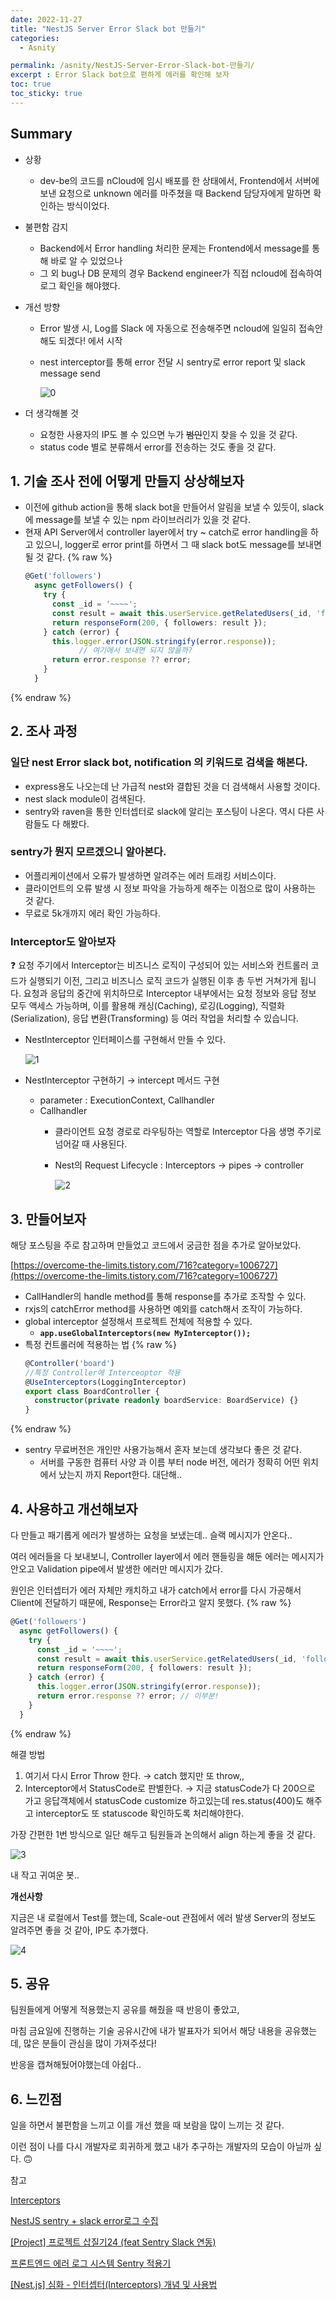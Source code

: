 ```yaml
---
date: 2022-11-27
title: "NestJS Server Error Slack bot 만들기"
categories:
  - Asnity

permalink: /asnity/NestJS-Server-Error-Slack-bot-만들기/
excerpt : Error Slack bot으로 편하게 에러를 확인해 보자
toc: true
toc_sticky: true
---
```



## Summary

- 상황
	- dev-be의 코드를 nCloud에 임시 배포를 한 상태에서, Frontend에서 서버에 보낸 요청으로 unknown 에러를 마주쳤을 때 Backend 담당자에게 말하면 확인하는 방식이었다.
- 불편함 감지
	- Backend에서 Error handling 처리한 문제는 Frontend에서 message를 통해 바로 알 수 있었으나
	- 그 외 bug나 DB 문제의 경우 Backend engineer가 직접 ncloud에 접속하여 로그 확인을 해야했다.
- 개선 방향
	- Error 발생 시, Log를 Slack 에 자동으로 전송해주면 ncloud에 일일히 접속안해도 되겠다! 에서 시작
	- nest interceptor를 통해 error 전달 시 sentry로 error report 및 slack message send

		![0](/assets/img/2022-11-27-NestJS-Server-Error-Slack-bot-만들기.md/0.png)

- 더 생각해볼 것
	- 요청한 사용자의 IP도 볼 수 있으면 누가 ~~범인~~인지 찾을 수 있을 것 같다.
	- status code 별로 분류해서 error를 전송하는 것도 좋을 것 같다.

## 1. 기술 조사 전에 어떻게 만들지 상상해보자

- 이전에 github action을 통해 slack bot을 만들어서 알림을 보낼 수 있듯이, slack에 message를 보낼 수 있는 npm 라이브러리가 있을 것 같다.
- 현재 API Server에서 controller layer에서 try ~ catch로 error handling을 하고 있으니, logger로 error print를 하면서 그 때 slack bot도 message를 보내면 될 것 같다.
{% raw %}
	```typescript
	@Get('followers')
	  async getFollowers() {
	    try {
	      const _id = '~~~~';
	      const result = await this.userService.getRelatedUsers(_id, 'followers');
	      return responseForm(200, { followers: result });
	    } catch (error) {
	      this.logger.error(JSON.stringify(error.response));
				// 여기에서 보내면 되지 않을까?
	      return error.response ?? error;
	    }
	  }
	```
{% endraw %}


## 2. 조사 과정


### 일단 nest Error slack bot, notification 의 키워드로 검색을 해본다.

- express용도 나오는데 난 가급적 nest와 결합된 것을 더 검색해서 사용할 것이다.
- nest slack module이 검색된다.
- sentry와 raven을 통한 인터셉터로 slack에 알리는 포스팅이 나온다. 역시 다른 사람들도 다 해봤다.

### sentry가 뭔지 모르겠으니 알아본다.

- 어플리케이션에서 오류가 발생하면 알려주는 에러 트래킹 서비스이다.
- 클라이언트의 오류 발생 시 정보 파악을 가능하게 해주는 이점으로 많이 사용하는 것 같다.
- 무료로 5k개까지 에러 확인 가능하다.

### Interceptor도 알아보자


❓ 요청 주기에서 Interceptor는 비즈니스 로직이 구성되어 있는 서비스와 컨트롤러 코드가 실행되기 이전, 그리고 비즈니스 로직 코드가 실행된 이후 총 두번 거쳐가게 됩니다. 요청과 응답의 중간에 위치하므로 Interceptor 내부에서는 요청 정보와 응답 정보 모두 액세스 가능하며, 이를 활용해 캐싱(Caching), 로깅(Logging), 직렬화(Serialization), 응답 변환(Transforming) 등 여러 작업을 처리할 수 있습니다.

- NestInterceptor 인터페이스를 구현해서 만들 수 있다.

	![1](/assets/img/2022-11-27-NestJS-Server-Error-Slack-bot-만들기.md/1.png)

- NestInterceptor 구현하기 → intercept 메서드 구현
	- parameter : ExecutionContext, Callhandler
	- Callhandler
		- 클라이언트 요청 경로로 라우팅하는 역할로 Interceptor 다음 생명 주기로 넘어갈 때 사용된다.
		- Nest의 Request Lifecycle : Interceptors → pipes → controller

			![2](/assets/img/2022-11-27-NestJS-Server-Error-Slack-bot-만들기.md/2.png)


## 3. 만들어보자


해당 포스팅을 주로 참고하며 만들었고 코드에서 궁금한 점을 추가로 알아보았다.


[https://overcome-the-limits.tistory.com/716?category=1006727](https://overcome-the-limits.tistory.com/716?category=1006727)

- CallHandler의 handle method를 통해 response를 추가로 조작할 수 있다.
- rxjs의 catchError method를 사용하면 예외를 catch해서 조작이 가능하다.
- global interceptor 설정해서 프로젝트 전체에 적용할 수 있다.
	- **`app.useGlobalInterceptors(new MyInterceptor());`**
- 특정 컨트롤러에 적용하는 법
{% raw %}
	```typescript
	@Controller('board')
	//특정 Controller에 Interceoptor 적용
	@UseInterceptors(LoggingInterceptor)
	export class BoardController {
	  constructor(private readonly boardService: BoardService) {}
	}
	```
{% endraw %}

- sentry 무료버전은 개인만 사용가능해서 혼자 보는데 생각보다 좋은 것 같다.
	- 서버를 구동한 컴퓨터 사양 과 이름 부터 node 버전, 에러가 정확히 어떤 위치에서 났는지 까지 Report한다. 대단해..

## 4. 사용하고 개선해보자


다 만들고 패기롭게 에러가 발생하는 요청을 보냈는데.. 슬랙 메시지가 안온다..


여러 에러들을 다 보내보니, Controller layer에서 에러 핸들링을 해둔 에러는 메시지가 안오고 Validation pipe에서 발생한 에러만 메시지가 갔다.


원인은 인터셉터가 에러 자체만 캐치하고 내가 catch에서 error를 다시 가공해서 Client에 전달하기 때문에, Response는 Error라고 알지 못했다.
{% raw %}

```typescript
@Get('followers')
  async getFollowers() {
    try {
      const _id = '~~~~';
      const result = await this.userService.getRelatedUsers(_id, 'followers');
      return responseForm(200, { followers: result });
    } catch (error) {
      this.logger.error(JSON.stringify(error.response));
      return error.response ?? error; // 이부분!
    }
  }
```
{% endraw %}


해결 방법

1. 여기서 다시 Error Throw 한다. → catch 했지만 또 throw,,
2. Interceptor에서 StatusCode로 판별한다. → 지금 statusCode가 다 200으로 가고 응답객체에서 statusCode customize 하고있는데 res.status(400)도 해주고 interceptor도 또 statuscode 확인하도록 처리해야한다.

가장 간편한 1번 방식으로 일단 해두고 팀원들과 논의해서 align 하는게 좋을 것 같다.


![3](/assets/img/2022-11-27-NestJS-Server-Error-Slack-bot-만들기.md/3.png)


내 작고 귀여운 봇..


**개선사항**


지금은 내 로컬에서 Test를 했는데, Scale-out 관점에서 에러 발생 Server의 정보도 알려주면 좋을 것 같아, IP도 추가했다.


![4](/assets/img/2022-11-27-NestJS-Server-Error-Slack-bot-만들기.md/4.png)


## 5. 공유


팀원들에게 어떻게 적용했는지 공유를 해줬을 때 반응이 좋았고,


마침 금요일에 진행하는 기술 공유시간에 내가 발표자가 되어서 해당 내용을 공유했는데, 많은 분들이 관심을 많이 가져주셨다!


반응을 캡쳐해뒀어야했는데 아쉽다..


## 6. 느낀점


일을 하면서 불편함을 느끼고 이를 개선 했을 때 보람을 많이 느끼는 것 같다.


이런 점이 나를 다시 개발자로 회귀하게 했고 내가 추구하는 개발자의 모습이 아닐까 싶다. 🙃


참고


[Interceptors](https://jakekwak.gitbook.io/nestjs/overview/interceptors)


[NestJS sentry + slack error로그 수집](https://velog.io/@1yongs_/NestJS-sentry-slack-error%EB%A1%9C%EA%B7%B8-%EC%88%98%EC%A7%91)


[[Project] 프로젝트 삽질기24 (feat Sentry Slack 연동)](https://overcome-the-limits.tistory.com/716?category=1006727)


[프론트엔드 에러 로그 시스템 Sentry 적용기](https://urbanbase.github.io/dev/2021/03/04/Sentry.html)


[[Nest.js] 심화 - 인터셉터(Interceptors) 개념 및 사용법](https://any-ting.tistory.com/142)


